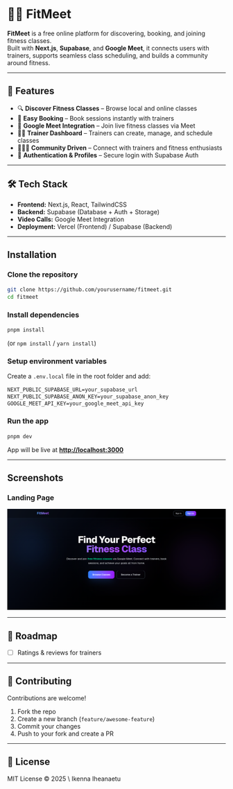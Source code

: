 # 🏋️‍♀️ FitMeet

**FitMeet** is a free online platform for discovering, booking, and joining fitness classes.  
Built with **Next.js**, **Supabase**, and **Google Meet**, it connects users with trainers, supports seamless class scheduling, and builds a community around fitness.  

---

## 🚀 Features
- 🔍 **Discover Fitness Classes** – Browse local and online classes
- 📅 **Easy Booking** – Book sessions instantly with trainers
- 🎥 **Google Meet Integration** – Join live fitness classes via Meet
- 👩‍🏫 **Trainer Dashboard** – Trainers can create, manage, and schedule classes
- 🧑‍🤝‍🧑 **Community Driven** – Connect with trainers and fitness enthusiasts
- 🔐 **Authentication & Profiles** – Secure login with Supabase Auth

---

## 🛠️ Tech Stack
- **Frontend:** Next.js, React, TailwindCSS  
- **Backend:** Supabase (Database + Auth + Storage)  
- **Video Calls:** Google Meet Integration  
- **Deployment:** Vercel (Frontend) / Supabase (Backend)  

---

## Installation

###  Clone the repository
```bash
git clone https://github.com/yourusername/fitmeet.git
cd fitmeet
````

### Install dependencies

```bash
pnpm install
```

(or `npm install` / `yarn install`)

### Setup environment variables

Create a `.env.local` file in the root folder and add:

```env
NEXT_PUBLIC_SUPABASE_URL=your_supabase_url
NEXT_PUBLIC_SUPABASE_ANON_KEY=your_supabase_anon_key
GOOGLE_MEET_API_KEY=your_google_meet_api_key
```

### Run the app

```bash
pnpm dev
```

App will be live at **[http://localhost:3000](http://localhost:3000)**

---

## Screenshots

### Landing Page 

![Landing Page Preview](./assests/images/landing)

---

## 📌 Roadmap
* [ ] Ratings & reviews for trainers

---

## 🤝 Contributing

Contributions are welcome!

1. Fork the repo
2. Create a new branch (`feature/awesome-feature`)
3. Commit your changes
4. Push to your fork and create a PR

---

## 📜 License

MIT License © 2025 \ Ikenna Iheanaetu

